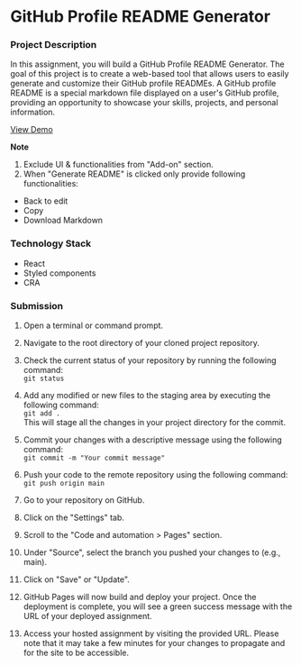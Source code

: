 # GitHub Profile README Generator

### Project Description

In this assignment, you will build a GitHub Profile README Generator. The goal of this project is to create a web-based tool that allows users to easily generate and customize their GitHub profile READMEs. A GitHub profile README is a special markdown file displayed on a user's GitHub profile, providing an opportunity to showcase your skills, projects, and personal information.

[View Demo](https://rahuldkjain.github.io/gh-profile-readme-generator/)

**Note**

1. Exclude UI & functionalities from "Add-on" section.
2. When "Generate README" is clicked only provide following functionalities:

- Back to edit
- Copy
- Download Markdown

### Technology Stack

- React
- Styled components
- CRA

### Submission

1. Open a terminal or command prompt.

2. Navigate to the root directory of your cloned project repository.

3. Check the current status of your repository by running the following command:
   </br>
   `git status`

4. Add any modified or new files to the staging area by executing the following command:
   </br>
   `git add .`
   </br>
   This will stage all the changes in your project directory for the commit.

5. Commit your changes with a descriptive message using the following command:
   </br>
   `git commit -m "Your commit message"`

6. Push your code to the remote repository using the following command:
   </br>
   `git push origin main`

7. Go to your repository on GitHub.

8. Click on the "Settings" tab.

9. Scroll to the "Code and automation > Pages" section.

10. Under "Source", select the branch you pushed your changes to (e.g., main).

11. Click on "Save" or "Update".

12. GitHub Pages will now build and deploy your project. Once the deployment is complete, you will see a green success message with the URL of your deployed assignment.

13. Access your hosted assignment by visiting the provided URL. Please note that it may take a few minutes for your changes to propagate and for the site to be accessible.
